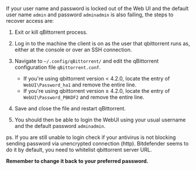 If your user name and password is locked out of the Web UI and the default user name `admin` and password `adminadmin` is also failing, the steps to recover access are:

1. Exit or kill qBittorrent process.

2. Log in to the machine the client is on as the user that qbittorrent runs as, either at the console or over an SSH connection.

3. Navigate to `~/.config/qBittorrent/` and edit the qBittorrent configuration file `qBittorrent.conf`.
    * If you're using qbittorrent version < 4.2.0, locate the entry of `WebUI\Password_ha1` and remove the entire line.
    * If you're using qbittorrent version ≥ 4.2.0, locate the entry of `WebUI\Password_PBKDF2` and remove the entire line.

4. Save and close the file and restart qBittorrent.

5. You should then be able to login the WebUI using your usual username and the default password `adminadmin`.

ps. If you are still unable to login check if your antivirus is not blocking sending password via unencrypted connection (http). Bitdefender seems to do it by default, you need to whitelist qbittorrent server URL.

**Remember to change it back to your preferred password.**
